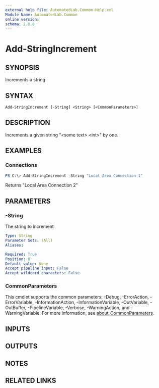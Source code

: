 ```yaml
---
external help file: AutomatedLab.Common-Help.xml
Module Name: AutomatedLab.Common
online version:
schema: 2.0.0
---
```


# Add-StringIncrement

## SYNOPSIS
Increments a string

## SYNTAX

```
Add-StringIncrement [-String] <String> [<CommonParameters>]
```

## DESCRIPTION
Increments a given string "\<some text\> \<int\>" by one.

## EXAMPLES

### Connections

```powershell
PS C:\> Add-StringIncrement -String "Local Area Connection 1"
```

Returns "Local Area Connection 2"

## PARAMETERS

### -String
The string to increment

```yaml
Type: String
Parameter Sets: (All)
Aliases:

Required: True
Position: 0
Default value: None
Accept pipeline input: False
Accept wildcard characters: False
```

### CommonParameters
This cmdlet supports the common parameters: -Debug, -ErrorAction, -ErrorVariable, -InformationAction, -InformationVariable, -OutVariable, -OutBuffer, -PipelineVariable, -Verbose, -WarningAction, and -WarningVariable. For more information, see [about_CommonParameters](http://go.microsoft.com/fwlink/?LinkID=113216).

## INPUTS

## OUTPUTS

## NOTES

## RELATED LINKS
